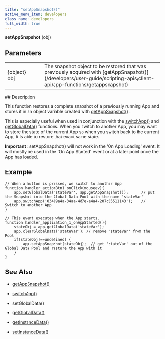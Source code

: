 ```yaml
---
title: "setAppSnapshot()"
active_menu_item: developers
class_name: developers
full_width: true
---
```



**setAppSnapshot** (obj)

## Parameters

<table>
<tr>
<td width="134">
{object} obj

</td>
<td width="20">
</td>
<td width="750">
The snapshot object to be restored that was previously acquired with [getAppSnapshot()](/developers/user-guide/scripting-apis/client-api/app-functions/getappsnapshot)

</td>
</tr>
</table>
## Description

This function restores a complete snapshot of a previously running App and stores it in an object variable created with [getAppSnapshot()](/developers/user-guide/scripting-apis/client-api/app-functions/getappsnapshot) .

This is especially useful when used in conjunction with the [switchApp()](/developers/user-guide/scripting-apis/client-api/app-functions/switchapp) and [getGlobalData()](/developers/user-guide/scripting-apis/client-api/global-data-pool-functions/getglobaldata) functions. When you switch to another App, you may want to store the state of the current App so when you switch back to the current App, it is able to restore that exact same state.

**Important** : setAppSnapshot() will not work in the 'On App Loading' event. It will mostly be used in the 'On App Started' event or at a later point once the App has loaded.

## Example

    // When a button is pressed, we switch to another App
    function handler_actionBtn1_onClick(mouseev){
        app.setGlobalData('stateVar', app.getAppSnapshot());      // put the Snapshot into the Global Data Pool with the name 'stateVar'
        app.switchApp('03489a4a-34aa-4d7e-a4a4-207c15511143');    // Switch to another App
    }
     
    // This event executes when the App starts. 
    function handler_application_1_onAppStarted(){
        stateObj = app.getGlobalData('stateVar');
        app.clearGlobalData('stateVar'); // remove 'stateVar' from the Pool
        if(stateObj!==undefined) {
            app.setAppSnapshot(stateObj);  // get 'stateVar' out of the Global Data Pool and restore the App with it
        }
    }
     
   

## See Also

 - [getAppSnapshot()](/developers/user-guide/scripting-apis/client-api/app-functions/getappsnapshot)

 - [switchApp()](/developers/user-guide/scripting-apis/client-api/app-functions/switchapp)

 - [setGlobalData()](/developers/user-guide/scripting-apis/client-api/global-data-pool-functions/setglobaldata)

 - [getGlobalData()](/developers/user-guide/scripting-apis/client-api/global-data-pool-functions/getglobaldata)

 - [getInstanceData()](/developers/user-guide/scripting-apis/client-api/instance-data-functions/getinstancedata)

 - [setInstanceData()](/developers/user-guide/scripting-apis/client-api/instance-data-functions/setinstancedata)


